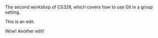 The second workshop of CS326, which covers how to use Git in a group setting.

This is an edit.

Wow! Another edit!

